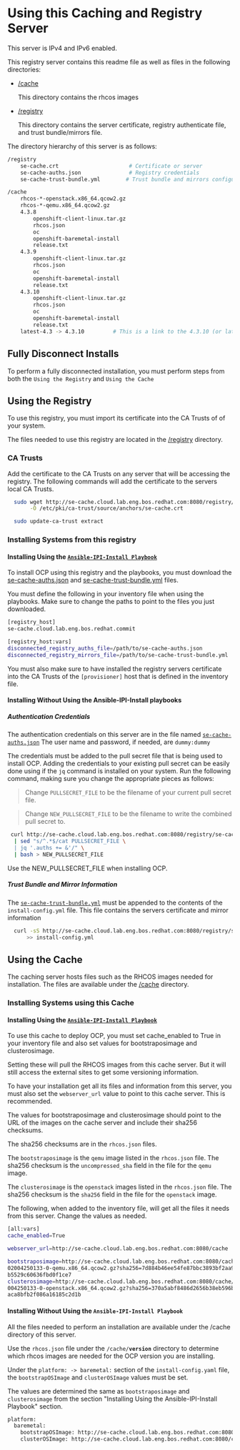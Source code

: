 # Using this Caching and Registry Server

This server is IPv4 and IPv6 enabled.

This registry server contains this readme file as well as files in the following directories:
- [/cache](http://se-cache.cloud.lab.eng.bos.redhat.com:8080/cache)

    This directory contains the rhcos images
- [/registry](http://se-cache.cloud.lab.eng.bos.redhat.com:8080/registry)

    This directory contains the server certificate, registry authenticate file, and trust bundle/mirrors file.

The directory hierarchy of this server is as follows:
```bash
/registry
    se-cache.crt                      # Certificate or server
    se-cache-auths.json               # Registry credentials
    se-cache-trust-bundle.yml        # Trust bundle and mirrors configuration

/cache
    rhcos-*-openstack.x86_64.qcow2.gz
    rhcos-*-qemu.x86_64.qcow2.gz
    4.3.8
        openshift-client-linux.tar.gz
        rhcos.json
        oc
        openshift-baremetal-install
        release.txt
    4.3.9
        openshift-client-linux.tar.gz
        rhcos.json
        oc
        openshift-baremetal-install
        release.txt
    4.3.10
        openshift-client-linux.tar.gz
        rhcos.json
        oc
        openshift-baremetal-install
        release.txt
    latest-4.3 -> 4.3.10         # This is a link to the 4.3.10 (or latest) directory
```

## Fully Disconnect Installs

To perform a fully disconnected installation, you must perform steps from both the `Using the Registry` and `Using the Cache`


## Using the Registry

To use this registry, you must import its certificate into the CA Trusts of
of your system.

The files needed to use this registry are located in the [/registry](http://se-cache.cloud.lab.eng.bos.redhat.com:8080/registry) directory.

### CA Trusts
Add the certificate to the CA Trusts on any server that will be accessing the registry. The following commands will add the certificate to the servers local CA Trusts.
```bash
  sudo wget http://se-cache.cloud.lab.eng.bos.redhat.com:8080/registry/se-cache.crt \
       -O /etc/pki/ca-trust/source/anchors/se-cache.crt

  sudo update-ca-trust extract
```

### Installing Systems from this registry

#### Installing Using the [`Ansible-IPI-Install Playbook`](https://github.com/openshift-kni/baremetal-deploy/tree/master/ansible-ipi-install)

To install OCP using this registry and the playbooks, you must download the
[se-cache-auths.json](http://se-cache.cloud.lab.eng.bos.redhat.com:8080/registry/se-cache-auths.json)
and
[se-cache-trust-bundle.yml](http://se-cache.cloud.lab.eng.bos.redhat.com:8080/registry/se-cache-trust-bundle.yml)
files.

You must define the following in your inventory file when using the playbooks.
Make sure to change the paths to point to the files you just downloaded.
```bash
[registry_host]
se-cache.cloud.lab.eng.bos.redhat.commit

[registry_host:vars]
disconnected_registry_auths_file=/path/to/se-cache-auths.json
disconnected_registry_mirrors_file=/path/to/se-cache-trust-bundle.yml
```

You must also make sure to have installed the registry servers certificate into the CA Trusts of the `[provisioner]` host that is defined in the inventory file.


#### Installing Without Using the Ansible-IPI-Install playbooks

##### Authentication Credentials
The authentication credentials on this server are in the file named
[`se-cache-auths.json`](http://se-cache.cloud.lab.eng.bos.redhat.com:8080/registry/se-cache-auths.json)
The user name and password, if needed, are `dummy:dummy`

The credentials must be added to the pull secret file that is being used to install OCP.
Adding the credentials to your existing pull secret can be easily done using if the `jq` command is installed on your system. Run the following command, making sure you change the appropriate pieces as follows:

> Change `PULLSECRET_FILE` to be the filename of your current pull secret file.

> Change `NEW_PULLSECRET_FILE` to be the filename to write the combined pull secret to.

```bash
 curl http://se-cache.cloud.lab.eng.bos.redhat.com:8080/registry/se-cache-auths.json \
  | sed "s/^.*$/cat PULLSECRET_FILE \
  | jq '.auths += &'/" \
  | bash > NEW_PULLSECRET_FILE
```

Use the NEW_PULLSECRET_FILE when installing OCP.

##### Trust Bundle and Mirror Information
The [`se-cache-trust-bundle.yml`](http://se-cache.cloud.lab.eng.bos.redhat.com:8080/registry/se-cache-trust-bundle.yml)
must be appended to the contents of the `install-config.yml` file.
This file contains the servers certificate and mirror information

```bash
  curl -sS http://se-cache.cloud.lab.eng.bos.redhat.com:8080/registry/se-cache-trust-bundle.yml \
      >> install-config.yml
```





## Using the Cache

The caching server hosts files such as the RHCOS images needed for installation.
The files are available under the [/cache](http://se-cache.cloud.lab.eng.bos.redhat.com:8080/cache) directory.

### Installing Systems using this Cache

#### Installing Using the [`Ansible-IPI-Install Playbook`](https://github.com/openshift-kni/baremetal-deploy/tree/master/ansible-ipi-install)

To use this cache to deploy OCP, you must set cache_enabled to True in your inventory file and also set values for bootstraposimage and clusterosimage.

Setting these will pull the RHCOS images from this cache server. But it will still access the external sites to get some versioning information.

To have your installation get all its files and information from this server, you must also set the `webserver_url` value to point to this cache server. This is recommended.

The values for bootstraposimage and clusterosimage should point to the URL of the images on the cache server and include their sha256 checksums.

The sha256 checksums are in the `rhcos.json` files.

The `bootstraposimage` is the `qemu` image listed in the `rhcos.json` file.
The sha256 checksum is the `uncompressed_sha` field in the file for the `qemu` image.

The `clusterosimage` is the `openstack` images listed in the `rhcos.json` file.
The sha256 checksum is the `sha256` field in the file for the `openstack` image.

The following, when added to the inventory file, will get all the files it needs from this server. Change the values as needed.
```bash
[all:vars]
cache_enabled=True

webserver_url=http://se-cache.cloud.lab.eng.bos.redhat.com:8080/cache

bootstraposimage=http://se-cache.cloud.lab.eng.bos.redhat.com:8080/cache/rhcos-44.81.2
02004250133-0-qemu.x86_64.qcow2.gz?sha256=7d884b46ee54fe87bbc3893bf2aa99af3b2d31f2e19a
b5529c60636fbd0f1ce7
clusterosimage=http://se-cache.cloud.lab.eng.bos.redhat.com:8080/cache/rhcos-44.81.202
004250133-0-openstack.x86_64.qcow2.gz?sha256=370a5abf8486d2656b38eb596bf4b2103f8d3b1fa
aca8bfb2f086a16185c2d1b
```


#### Installing Without Using the `Ansible-IPI-Install Playbook`

All the files needed to perform an installation are available under the /cache directory of this server.

Use the `rhcos.json` file under the `/cache/`**`version`** directory to determine which rhcos images are needed for the OCP version you are installing.

Under the `platform: -> baremetal:` section of the `install-config.yaml` file, the `bootstrapOSImage` and `clusterOSImage` values must be set.

The values are determined the same as `bootstraposimage` and `clusterosimage` from the section "Installing Using the Ansible-IPI-Install Playbook" section.

```bash
platform:
  baremetal:
    bootstrapOSImage: http://se-cache.cloud.lab.eng.bos.redhat.com:8080/cache/rhcos-44.81.202004250133-0-qemu.x86_64.qcow2.gz?sha256=7d884b46ee54fe87bbc3893bf2aa99af3b2d31f2e19ab5529c60636fbd0f1ce7
    clusterOSImage: http://se-cache.cloud.lab.eng.bos.redhat.com:8080/cache/rhcos-44.81.202004250133-0-openstack.x86_64.qcow2.gz?sha256=370a5abf8486d2656b38eb596bf4b2103f8d3b1faaca8bfb2f086a16185c2d1b
```
